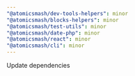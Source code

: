 ```yaml
---
"@atomicsmash/dev-tools-helpers": minor
"@atomicsmash/blocks-helpers": minor
"@atomicsmash/test-utils": minor
"@atomicsmash/date-php": minor
"@atomicsmash/react": minor
"@atomicsmash/cli": minor
---
```


Update dependencies
